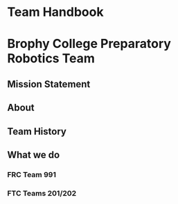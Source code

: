 # Team Handbook
# Brophy College Preparatory Robotics Team

## Mission Statement

## About

## Team History

## What we do

### FRC Team 991

### FTC Teams 201/202

### 
